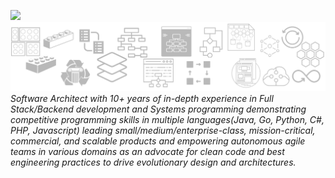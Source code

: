 
![](https://hal.archives-ouvertes.fr/public/hal.header.bg.jpg)
![](https://github.com/wso2/reference-architecture/blob/master/media/ra-banner.png)
_Software Architect with 10+ years of in-depth experience in Full Stack/Backend development and Systems programming demonstrating competitive programming skills in multiple languages(Java, Go, Python, C#, PHP, Javascript) leading small/medium/enterprise-class, mission-critical, commercial, and scalable products and empowering autonomous agile teams in various domains as an advocate for clean code and best engineering practices to drive evolutionary design and architectures._

